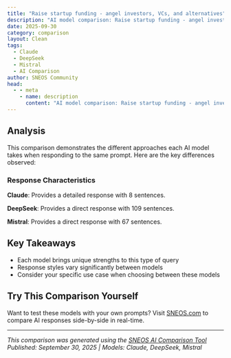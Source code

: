 ```yaml
---
title: "Raise startup funding - angel investors, VCs, and alternatives"
description: "AI model comparison: Raise startup funding - angel investors, VCs, and alternatives..."
date: 2025-09-30
category: comparison
layout: Clean
tags:
  - Claude
  - DeepSeek
  - Mistral
  - AI Comparison
author: SNEOS Community
head:
  - - meta
    - name: description
      content: "AI model comparison: Raise startup funding - angel investors, VCs, and alternatives..."
---
```


<ChatComparison
  title="Raise startup funding - angel investors, VCs, and alternatives"
  prompt="Raise startup funding - angel investors, VCs, and alternatives"
  :responses='{"Claude": "# Startup Funding Guide: Angels, VCs \u0026 Alternative Sources\n\n## \uD83D\uDE80 Angel Investors\n\n### **What They Are**\n- High-net-worth individuals investing personal money\n- Often successful entrepreneurs or executives\n- Typical investment: $5K - $100K per angel\n- Angel groups can invest $25K - $500K collectively\n\n### **When to Approach**\n- Pre-seed to seed stage\n- Have an MVP or early traction\n- Revenue: $0 - $100K ARR\n- Clear business model and market opportunity\n\n### **How to Find \u0026 Approach**\n- **AngelList/Wellfound** - largest angel platform\n- **Local angel groups** - search \u0022[city] angel investors\u0022\n- **Industry networks** - conferences, meetups, accelerators\n- **Warm introductions** - through mentors, advisors, customers\n- **Angel matching platforms** - Gust, SeedInvest, Republic\n\n### **Preparation Checklist**\n- [ ] Compelling pitch deck (10-12 slides)\n- [ ] Financial projections (3-year)\n- [ ] Market size and competitive analysis\n- [ ] Clear use of funds\n- [ ] Legal structure (Delaware C-Corp preferred)\n\n---\n\n## \uD83C\uDFE2 Venture Capital (VCs)\n\n### **VC Stages \u0026 Typical Amounts**\n\n| Stage | Amount | Company Profile |\n|-------|---------|----------------|\n| Pre-seed | $50K-$500K | Idea/prototype stage |\n| Seed | $500K-$2M | Early traction, product-market fit |\n| Series A | $2M-$10M | Proven business model, scaling |\n| Series B | $10M-$25M | Expanding markets, strong growth |\n| Series C\u002B | $25M\u002B | Market leadership, preparing for exit |\n\n### **Types of VCs**\n- **Micro VCs** - $1M-$50M funds, early-stage focus\n- **Traditional VCs** - $100M\u002B funds, Series A and beyond\n- **Corporate VCs** - Intel Capital, Google Ventures, Salesforce Ventures\n- **Industry-specific VCs** - Healthcare, fintech, climate, etc.\n\n### **Finding the Right VCs**\n- **Research platforms**: Crunchbase, PitchBook, CB Insights\n- **VC databases**: Wellfound, Founder Groups, Signal\n- **Industry focus**: Match your sector to their portfolio\n- **Stage alignment**: Don\u0027t pitch Series A firms at pre-seed\n- **Geographic preferences**: Some prefer local investments\n\n### **The VC Process**\n1. **Initial outreach** (warm intro preferred)\n2. **Pitch meeting** (30-60 minutes)\n3. **Follow-up meetings** with partners\n4. **Due diligence** (2-8 weeks)\n5. **Term sheet** negotiation\n6. **Final documentation** and funding\n\n---\n\n## \uD83D\uDCA1 Alternative Funding Sources\n\n### **Revenue-Based Financing**\n- **How it works**: Get capital in exchange for % of future revenue\n- **Pros**: No equity dilution, flexible repayment\n- **Cons**: Can be expensive long-term\n- **Best for**: SaaS, subscription businesses with predictable revenue\n- **Sources**: Lighter Capital, Capchase, Pipe, Clearbanc\n\n### **Crowdfunding**\n**Reward-based:**\n- Kickstarter, Indiegogo\n- Pre-sell products, creative projects\n- Keep 100% equity\n\n**Equity crowdfunding:**\n- StartEngine, SeedInvest, Republic, Wefunder\n- Sell equity to non-accredited investors\n- SEC regulations apply\n\n### **Government Grants \u0026 Programs**\n- **SBIR/STTR grants** - Up to $1.7M for tech innovation\n- **State/local grants** - Economic development programs\n- **Industry-specific**: Clean energy, healthcare, agriculture\n- **Accelerator programs** - Y Combinator, Techstars, 500 Startups\n\n### **Debt Financing**\n- **Traditional bank loans** - Requires collateral/personal guarantees\n- **SBA loans** - Government-backed, better terms\n- **Equipment financing** - For manufacturing/hardware\n- **Working capital loans** - For inventory, payroll\n\n### **Strategic Partnerships**\n- **Corporate partnerships** - Joint ventures, licensing", "DeepSeek": "Of course. Raising startup funding is a marathon, not a sprint. It\u0027s a process of strategically targeting the right sources of capital at the right stage of your company\u0027s growth.\n\nHere is a comprehensive guide to startup funding, covering Angel Investors, Venture Capital (VC), and key alternatives.\n\n---\n\n### **The Funding Spectrum: A Visual Guide**\n\nIt\u0027s helpful to think of funding as a ladder, with each rung corresponding to your startup\u0027s stage of development.\n\n\u0060\u0060\u0060mermaid\nflowchart TD\n A[Pre-Seed] --\u003E B[Seed]\n B --\u003E C[Series A]\n C --\u003E D[Series B\u002B]\n \n subgraph A [Pre-Seed \u0026 Seed Stage]\n A1[Friends \u0026 Family]\n A2[Bootstrapping]\n A3[Grants \u0026 Contests]\n A4[Angel Investors]\n A5[Pre-Seed VC]\n end\n\n subgraph B [Early VC Stage]\n B1[Seed VC Funds]\n end\n\n subgraph C [Growth VC Stage]\n C1[Series A VC]\n C2[Series B\u002B VC]\n end\n\n subgraph D [Late Stage \u0026 Exit]\n D1[Private Equity\u003Cbr\u003EMezzanine Financing]\n D2[IPO\u003Cbr\u003EAcquisition]\n end\n\u0060\u0060\u0060\n\n---\n\n### **1. Angel Investors**\n\n**Who they are:** Affluent individuals who invest their own money into early-stage startups. They are often former entrepreneurs or executives themselves.\n\n**Typical Check Size:** $25,000 - $100,000 (can be more if part of a syndicate).\n**Stage:** Pre-Seed, Seed. Often the first \u0022outside\u0022 money in.\n\n#### **How to Find and Approach Angels:**\n\n* **AngelList:** The primary platform for startup fundraising. Create a profile, and investors can find you.\n* **Angel Groups:** Groups of angels who pool capital and conduct due diligence together (e.g., Golden Seeds, Tech Coast Angels, hundreds of regional groups).\n* **Warm Introductions:** **This is the #1 method.** Get introduced by a mutual, trusted contact (a lawyer, another founder, a mentor). Cold emails have a very low success rate.\n* **University Networks:** Many top universities have angel networks affiliated with their alumni and business schools.\n* **Industry Events \u0026 Demos:** Attend pitch events and conferences.\n\n#### **Pros:**\n* **More than Money:** They provide mentorship, advice, and connections.\n* **Founder-Friendly:** Terms can be less onerous than institutional VCs.\n* **Faster Decisions:** Individuals can make investment decisions more quickly than a VC partnership.\n\n#### **Cons:**\n* **Limited Capital:** They usually can\u0027t lead future funding rounds.\n* **Variable Expertise:** Not all angels are created equal; some can be more meddlesome than helpful.\n\n---\n\n### **2. Venture Capital (VC) Firms**\n\n**Who they are:** Professional firms that manage pooled money from institutions (pension funds, endowments) and wealthy individuals, investing it in high-growth startups.\n\n**Typical Check Size:** $500,000 - $10M\u002B (highly variable by fund and stage).\n**Stage:** Seed, Series A, Series B, and beyond. Some larger VCs have \u0022pre-seed\u0022 arms.\n\n#### **How to Approach VCs:**\n\n* **The Introduction is King:** Almost all VC deals start with a warm introduction from a trusted source (founder they\u0027ve backed, lawyer, angel investor).\n* **Research is Critical:** Do not spray and pray. Target VCs who:\n * Invest in your industry (e.g., SaaS, Biotech, Consumer).\n * Invest in your stage (Pre-seed, Series A).\n * Have a check size that matches your need.\n * Are geographically relevant (though this matters less post-COVID).\n* **Perfect Your Pitch Deck:** This is your key to getting a first meeting.\n* **Build a Relationship:** Try to connect with VCs *before* you need the money. Send them updates on your progress.\n\n#### **The VC Process:**\n1. Intro \u0026 First Meeting\n2. Follow-up Meetings \u0026 Team Meetings\n3. Due Diligence (they investigate you, your team, your market, your tech)\n4. Term Sheet Offer (a non-binding document outlining the investment terms)\n5. Due Diligence (deep dive)\n6. Legal Docs \u0026 Closing\n\n#### **Pros:**\n* **Large Capital:** Can provide significant funding for rapid scaling.\n* **Expertise \u0026 Resources:** Access to partners with deep operational experience, recruiting help, and portfolio services.\n* **Credibility \u0026 Network:** A top-tier VC\u0027s backing is a strong signal to the market, future hires, and customers.\n\n#### **Cons:**\n* **Dilution \u0026 Loss of Control:** You give up a significant equity stake and often a board seat.\n* **High Pressure:** They invest for outsized returns, creating intense pressure for hyper-growth.\n* **Long \u0026 Difficult Process:** It can take 3-6 months from first meeting to money in the bank.\n* **\u0022Style over Substance\u0022:** Pitch decks and storytelling are paramount.\n\n---\n\n### **3. Key Alternative Funding Sources**\n\nThese are often overlooked but can be crucial, especially in the early days or for businesses that aren\u0027t a fit for the traditional VC model.\n\n#### **A. Bootstrapping**\n* **What it is:** Funding your business\u0027s growth through its own revenue and profits, without external investors.\n* **Best for:** Businesses with lower capital needs, those that can become profitable quickly, or founders who want to maintain full control.\n* **Pros:** Full control, no dilution, forces financial discipline.\n* **Cons:** Slower growth, personal financial risk, can limit market opportunity in a winner-take-all market.\n\n#### **B. Grants \u0026 Contests**\n* **What it is:** Non-dilutive funding from governments (e.g., NSF SBIR grants in the US), corporations, or foundations. Pitch competitions also offer prize money.\n* **Best for:** Deep tech, science, social impact, and research-focused startups.\n* **Pros:** **Free money!** No equity given up, adds credibility.\n* **Cons:** Highly competitive, application process can be long and bureaucratic, often has spending restrictions.\n\n#### **C. Venture Debt**\n* **What it is:** A loan from specialized banks or lenders, typically taken *alongside* a VC round.\n* **Best for:** Startups that have already raised VC and need extra capital for specific equipment purchases or to extend their runway between equity rounds.\n* **Pros:** Non-dilutive (but you have to pay it back with interest).\n* **Cons:** Requires regular debt service (interest payments), often requires personal guarantees or has strict covenants. **Dangerous if the business fails.**\n\n#### **D. Revenue-Based Financing (RBF)**\n* **What it is:** Investors provide capital in exchange for a percentage of the company\u0027s ongoing monthly revenues until a pre-determined cap (usually 1.5x - 3x the investment) is paid back.\n* **Best for:** SaaS, e-commerce, and other businesses with predictable, recurring revenue.\n* **Pros:** More flexible than bank debt, no personal guarantees, payments scale with revenue.\n* **Cons:** The \u0022cap\u0022 can be expensive, and it drains your cash flow.\n\n#### **E. Crowdfunding**\n* **Rewards-Based (Kickstarter, Indiegogo):** Pre-sell a product to customers to fund its production. Validates demand and markets simultaneously.\n* **Equity-Based (SeedInvest, StartEngine):** Raise money from a large number of small investors in exchange for equity. This is a regulated security offering.\n* **Pros:** Validates your idea, builds a community of loyal customers, great for marketing.\n* **Cons:** Requires a significant marketing effort to succeed; for equity crowdfunding, the cap table can get messy.\n\n---\n\n### **Actionable Plan: How to Get Started NOW**\n\n1. **Get Your House in Order:**\n * **Build a Prototype/MVP:** Show, don\u0027t just tell.\n * **Create a Compelling Pitch Deck:** Keep it to 10-12 slides. Problem, Solution, Market Size, Business Model, Team, Traction, Ask.\n * **Know Your Numbers:** Be ready to explain your unit economics, burn rate, and use of funds.\n\n2. **Network Relentlessly:**\n * Start attending virtual and in-person startup events.\n * Identify 5 founders who have recently raised a round in your space and ask for advice.\n * Begin building a list of target angels and VCs.\n\n3. **Start with the Easiest Money First:**\n * Can you bootstrap a little longer to hit a key milestone?\n * Have you applied for all relevant grants?\n * Talk to friends and family.\n\n4. **Practice Your Pitch:**\n * Your initial pitch should be clear, concise, and passionate. Practice it until it\u0027s second nature.\n\nThe most successful fundraisers are those who treat it as a strategic sales process. You are selling a piece of your company\u0027s future. Prepare thoroughly, target wisely, and persevere. Good luck", "Mistral": "Raising startup funding can be a complex process, but understanding the different types of investors and alternatives can help you navigate it more effectively. Here\u2019s a breakdown of the key players and options:\n\n### Angel Investors\n**Who They Are:**\n- High net worth individuals who invest their personal funds in startups in exchange for equity.\n- Often former entrepreneurs or business executives.\n\n**Pros:**\n- Can provide valuable mentorship and industry connections.\n- Typically more flexible and less demanding than VCs.\n\n**Cons:**\n- Limited funding capacity compared to VCs.\n- May have less structured investment processes.\n\n**How to Approach:**\n- Network through industry events, startup competitions, and online platforms.\n- Prepare a compelling pitch and business plan.\n\n### Venture Capitalists (VCs)\n**Who They Are:**\n- Professional investment firms that manage funds from various sources (e.g., pension funds, endowments) and invest in high-growth startups.\n\n**Pros:**\n- Can provide significant capital.\n- Often have extensive networks and resources to support growth.\n\n**Cons:**\n- High expectations for rapid growth and returns.\n- Can be more demanding in terms of equity and control.\n\n**How to Approach:**\n- Research VCs that align with your industry and stage of development.\n- Prepare a detailed pitch deck and financial projections.\n- Leverage introductions from mutual connections.\n\n### Alternatives to Traditional Investors\n\n#### 1. **Crowdfunding**\n- **Equity Crowdfunding:** Platforms like Wefunder, Seedrs, and Crowdcube allow startups to raise capital from a large number of small investors in exchange for equity.\n- **Reward-Based Crowdfunding:** Platforms like Kickstarter and Indiegogo allow startups to raise funds by offering rewards or products in exchange for contributions.\n\n**Pros:**\n- Can validate market demand.\n- Provides a platform to build a community around your product.\n\n**Cons:**\n- Requires significant marketing efforts.\n- Success is not guaranteed.\n\n#### 2. **Government Grants and Loans**\n- Many governments offer grants and low-interest loans to support startups, especially in tech and innovation sectors.\n\n**Pros:**\n- Non-dilutive funding (you don\u2019t give up equity).\n- Can provide additional credibility.\n\n**Cons:**\n- Application processes can be complex and time-consuming.\n- Often have strict eligibility criteria.\n\n#### 3. **Accelerators and Incubators**\n- Programs that provide startups with resources, mentorship, and sometimes seed funding in exchange for a small equity stake.\n\n**Pros:**\n- Structured support and resources.\n- Networking opportunities with other startups and investors.\n\n**Cons:**\n- Competitive application processes.\n- May require relocation for the duration of the program.\n\n#### 4. **Family and Friends**\n- Raising funds from family members and friends can be a quick way to get initial capital.\n\n**Pros:**\n- Easier to approach and negotiate terms.\n- Can provide emotional support and encouragement.\n\n**Cons:**\n- Potential for strained relationships if the business fails.\n- Limited funding capacity.\n\n#### 5. **Corporate Venture Capital (CVC)**\n- Investment arms of large corporations that invest in startups to gain access to new technologies and markets.\n\n**Pros:**\n- Can provide strategic partnerships and market access.\n- Often have deep pockets and industry expertise.\n\n**Cons:**\n- May have conflicting interests or agendas.\n- Can be more demanding in terms of control and integration.\n\n### Tips for Success\n1. **Prepare a Strong Pitch:**\n - Clearly articulate your value proposition, market opportunity, and business model.\n - Include financial projections and a go-to-market strategy.\n\n2. **Build a Strong Team:**\n - Investors often bet on the team as much as the idea.\n - Highlight the experience and expertise of your team members.\n\n3. **Network Effectively:**\n - Attend industry conferences, startup events, and join relevant online communities.\n - Leverage LinkedIn and other professional networks to connect with potential investors.\n\n4. **Be Transparent:**\n - Be honest about your challenges and risks.\n - Provide clear and accurate financial information.\n\n5. **Follow Up:**\n - After initial meetings, follow up with updates and additional information.\n - Keep investors engaged with your progress.\n\nRaising startup funding is a critical step in the growth of your business. By understanding the different types of investors and alternatives, you can better tailor your approach and increase your chances of success."}' 
  published-date="22:46"
/>

## Analysis

This comparison demonstrates the different approaches each AI model takes when responding to the same prompt. Here are the key differences observed:

### Response Characteristics

**Claude**: Provides a detailed response with 8 sentences. 

**DeepSeek**: Provides a direct response with 109 sentences. 

**Mistral**: Provides a direct response with 67 sentences. 

## Key Takeaways

- Each model brings unique strengths to this type of query
- Response styles vary significantly between models
- Consider your specific use case when choosing between these models

## Try This Comparison Yourself

Want to test these models with your own prompts? Visit [SNEOS.com](https://sneos.com) to compare AI responses side-by-side in real-time.

---

*This comparison was generated using the [SNEOS AI Comparison Tool](https://sneos.com)*
*Published: September 30, 2025 | Models: Claude, DeepSeek, Mistral*
